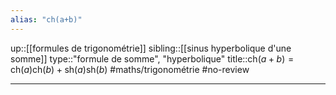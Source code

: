 ```yaml
---
alias: "ch(a+b)"
---
```

up::[[formules de trigonométrie]]
sibling::[[sinus hyperbolique d'une somme]]
type::"formule de somme", "hyperbolique"
title::$\mathrm{ch}(a+b) = \mathrm{ch}(a)\mathrm{ch}(b) + \mathrm{sh}(a)\mathrm{sh}(b)$
#maths/trigonométrie #no-review 

---
